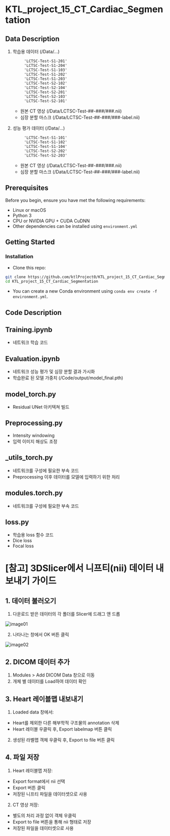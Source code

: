 # KTL_project_15_CT_Cardiac_Segmentation

## Data Description
1. 학습용 데이터 (/Data/...)
   
            'LCTSC-Test-S1-201'
            'LCTSC-Test-S1-204'
            'LCTSC-Test-S1-103'
            'LCTSC-Test-S1-202'
            'LCTSC-Test-S1-203'
            'LCTSC-Test-S2-102'
            'LCTSC-Test-S2-104'
            'LCTSC-Test-S2-201'
            'LCTSC-Test-S2-103'
            'LCTSC-Test-S2-101'

   - 원본 CT 영상 (/Data/LCTSC-Test-##-###/###.nii)
   - 심장 분할 마스크 (/Data/LCTSC-Test-##-###/###-label.nii)
  
     
4. 성능 평가 데이터 (/Data/...)

            'LCTSC-Test-S1-101'
            'LCTSC-Test-S1-102'
            'LCTSC-Test-S1-104'
            'LCTSC-Test-S2-202'
            'LCTSC-Test-S2-203'
   
   - 원본 CT 영상 (/Data/LCTSC-Test-##-###/###.nii)
   - 심장 분할 마스크 (/Data/LCTSC-Test-##-###/###-label.nii)
## Prerequisites
Before you begin, ensure you have met the following requirements:
- Linux or macOS
- Python 3
- CPU or NVIDIA GPU + CUDA CuDNN
- Other dependencies can be installed using `environment.yml`
  
## Getting Started
### Installation

- Clone this repo:
```bash
git clone https://github.com/ktlProject0/KTL_project_15_CT_Cardiac_Segmentation.git
cd KTL_project_15_CT_Cardiac_Segmentation
```
 - You can create a new Conda environment using `conda env create -f environment.yml`.

## Code Description
## Training.ipynb
  - 네트워크 학습 코드
## Evaluation.ipynb
  - 네트워크 성능 평가 및 심장 분할 결과 가시화
  - 학습완료 된 모델 가중치 (/Code/output/model_final.pth)
## model_torch.py
  - Residual UNet 아키텍쳐 빌드
## Preprocessing.py
  - Intensity windowing
  - 입력 이미지 해상도 조정
## _utils_torch.py
  - 네트워크를 구성에 필요한 부속 코드
  - Preprocessing 이후 데이터를 모델에 입력하기 위한 처리
## modules.torch.py
  - 네트워크를 구성에 필요한 부속 코드
## loss.py
  - 학습용 loss 함수 코드
  - Dice loss
  - Focal loss


# [참고] 3DSlicer에서 니프티(nii) 데이터 내보내기 가이드

## 1. 데이터 불러오기
1. 다운로드 받은 데이터의 각 폴더를 Slicer에 드래그 앤 드롭


![image01](https://github.com/user-attachments/assets/cd37a046-7c95-4825-9e26-3b908b4520b9)


2. 나타나는 창에서 OK 버튼 클릭


![image02](https://github.com/user-attachments/assets/59ce5c2c-03d3-425f-bb51-91d7448b82f2)

## 2. DICOM 데이터 추가  
1. Modules > Add DICOM Data 창으로 이동
2. 개체 별 데이터를 Load하여 데이터 확인

## 3. Heart 레이블맵 내보내기
1. Loaded data 창에서:
  - Heart를 제외한 다른 해부학적 구조물의 annotation 삭제
  - Heart 레이블 우클릭 후, Export labelmap 버튼 클릭
2. 생성된 라벨맵 객체 우클릭 후, Export to file 버튼 클릭

## 4. 파일 저장
1. Heart 레이블맵 저장:
  - Export format에서 nii 선택  
  - Export 버튼 클릭
  - 저장된 니프티 파일을 데이터셋으로 사용

2. CT 영상 저장:
  - 별도의 처리 과정 없이 객체 우클릭
  - Export to file 버튼을 통해 nii 형태로 저장  
  - 저장된 파일을 데이터셋으로 사용
